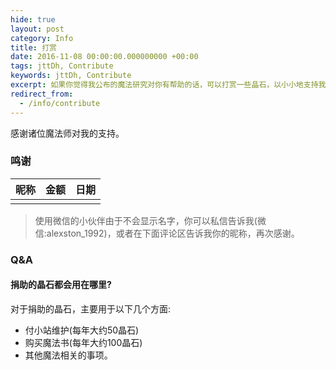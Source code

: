 ```yaml
---
hide: true
layout: post
category: Info
title: 打赏
date: 2016-11-08 00:00:00.000000000 +00:00
tags: jttDh, Contribute
keywords: jttDh, Contribute
excerpt: 如果你觉得我公布的魔法研究对你有帮助的话，可以打赏一些晶石，以小小地支持我的魔法研究。将会公布每月的捐赠者名单，记得捐赠后在留言板下面写上您的姓名或者昵称，以及可以在社交网络上找到的链接，以便将您添加到捐赠列表。
redirect_from:
  - /info/contribute
---
```


感谢诸位魔法师对我的支持。

### 鸣谢

|                    昵称                    |   金额    |     日期     |
| :--------------------------------------: | :-----: | :--------: |
|                                 |    | |



>使用微信的小伙伴由于不会显示名字，你可以私信告诉我(微信:alexston_1992)，或者在下面评论区告诉我你的昵称，再次感谢。


### Q&A

#### 捐助的晶石都会用在哪里?

对于捐助的晶石，主要用于以下几个方面:

* 付小站维护(每年大约50晶石)
* 购买魔法书(每年大约100晶石)
* 其他魔法相关的事项。

